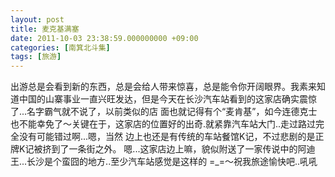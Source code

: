 ```yaml
---
layout: post
title: 麦克基满塞
date: 2011-10-03 23:38:59.000000000 +09:00
categories: [南箕北斗集]
tags: [旅游]
---
```


出游总是会看到新的东西，总是会给人带来惊喜，总是能令你开阔眼界。我素来知道中国的山寨事业一直兴旺发达，但是今天在长沙汽车站看到的这家店确实震惊了...名字霸气就不说了，以前类似的<!--more-->店 面也就记得有个“麦肯基”，如今连德克士也不能幸免了～关键在于，这家店的位置好的出奇.就紧靠汽车站大门..走过路过完全没有可能错过啊...嗯，当然 边上也还是有传统的车站餐馆K记，不过悲剧的是正牌K记被挤到了一条街之外。 嗯...这家店边上嘛，貌似附送了一家传说中的阿迪王...长沙是个蛮囧的地方..至少汽车站感觉是这样的 =_=～祝我旅途愉快吧..吼吼
